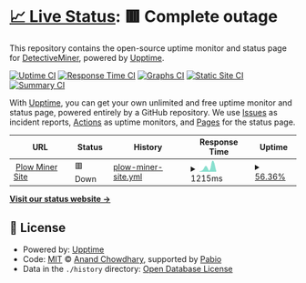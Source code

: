 # [📈 Live Status](https://demo.upptime.js.org): <!--live status--> **🟥 Complete outage**

This repository contains the open-source uptime monitor and status page for [DetectiveMiner](https://demo.upptime.js.org), powered by [Upptime](https://github.com/upptime/upptime).

[![Uptime CI](https://github.com/proofoflegwork/upptime/workflows/Uptime%20CI/badge.svg)](https://github.com/proofoflegwork/upptime/actions?query=workflow%3A%22Uptime+CI%22)
[![Response Time CI](https://github.com/proofoflegwork/upptime/workflows/Response%20Time%20CI/badge.svg)](https://github.com/proofoflegwork/upptime/actions?query=workflow%3A%22Response+Time+CI%22)
[![Graphs CI](https://github.com/proofoflegwork/upptime/workflows/Graphs%20CI/badge.svg)](https://github.com/proofoflegwork/upptime/actions?query=workflow%3A%22Graphs+CI%22)
[![Static Site CI](https://github.com/proofoflegwork/upptime/workflows/Static%20Site%20CI/badge.svg)](https://github.com/proofoflegwork/upptime/actions?query=workflow%3A%22Static+Site+CI%22)
[![Summary CI](https://github.com/proofoflegwork/upptime/workflows/Summary%20CI/badge.svg)](https://github.com/proofoflegwork/upptime/actions?query=workflow%3A%22Summary+CI%22)

With [Upptime](https://upptime.js.org), you can get your own unlimited and free uptime monitor and status page, powered entirely by a GitHub repository. We use [Issues](https://github.com/proofoflegwork/upptime/issues) as incident reports, [Actions](https://github.com/proofoflegwork/upptime/actions) as uptime monitors, and [Pages](https://demo.upptime.js.org) for the status page.

<!--start: status pages-->
<!-- This summary is generated by Upptime (https://github.com/upptime/upptime) -->
<!-- Do not edit this manually, your changes will be overwritten -->
<!-- prettier-ignore -->
| URL | Status | History | Response Time | Uptime |
| --- | ------ | ------- | ------------- | ------ |
| <img alt="" src="🚜" height="13"> [Plow Miner Site](https://plowminer.duckdns.org/status.html) | 🟥 Down | [plow-miner-site.yml](https://github.com/ProofOfLegWork/UppTime/commits/HEAD/history/plow-miner-site.yml) | <details><summary><img alt="Response time graph" src="./graphs/plow-miner-site/response-time-week.png" height="20"> 1215ms</summary><br><a href="https://ProofOfLegWork.github.io/UppTime/history/plow-miner-site"><img alt="Response time 1215" src="https://img.shields.io/endpoint?url=https%3A%2F%2Fraw.githubusercontent.com%2FProofOfLegWork%2FUppTime%2FHEAD%2Fapi%2Fplow-miner-site%2Fresponse-time.json"></a><br><a href="https://ProofOfLegWork.github.io/UppTime/history/plow-miner-site"><img alt="24-hour response time 315" src="https://img.shields.io/endpoint?url=https%3A%2F%2Fraw.githubusercontent.com%2FProofOfLegWork%2FUppTime%2FHEAD%2Fapi%2Fplow-miner-site%2Fresponse-time-day.json"></a><br><a href="https://ProofOfLegWork.github.io/UppTime/history/plow-miner-site"><img alt="7-day response time 1215" src="https://img.shields.io/endpoint?url=https%3A%2F%2Fraw.githubusercontent.com%2FProofOfLegWork%2FUppTime%2FHEAD%2Fapi%2Fplow-miner-site%2Fresponse-time-week.json"></a><br><a href="https://ProofOfLegWork.github.io/UppTime/history/plow-miner-site"><img alt="30-day response time 1215" src="https://img.shields.io/endpoint?url=https%3A%2F%2Fraw.githubusercontent.com%2FProofOfLegWork%2FUppTime%2FHEAD%2Fapi%2Fplow-miner-site%2Fresponse-time-month.json"></a><br><a href="https://ProofOfLegWork.github.io/UppTime/history/plow-miner-site"><img alt="1-year response time 1215" src="https://img.shields.io/endpoint?url=https%3A%2F%2Fraw.githubusercontent.com%2FProofOfLegWork%2FUppTime%2FHEAD%2Fapi%2Fplow-miner-site%2Fresponse-time-year.json"></a></details> | <details><summary><a href="https://ProofOfLegWork.github.io/UppTime/history/plow-miner-site">56.36%</a></summary><a href="https://ProofOfLegWork.github.io/UppTime/history/plow-miner-site"><img alt="All-time uptime 56.36%" src="https://img.shields.io/endpoint?url=https%3A%2F%2Fraw.githubusercontent.com%2FProofOfLegWork%2FUppTime%2FHEAD%2Fapi%2Fplow-miner-site%2Fuptime.json"></a><br><a href="https://ProofOfLegWork.github.io/UppTime/history/plow-miner-site"><img alt="24-hour uptime 0.28%" src="https://img.shields.io/endpoint?url=https%3A%2F%2Fraw.githubusercontent.com%2FProofOfLegWork%2FUppTime%2FHEAD%2Fapi%2Fplow-miner-site%2Fuptime-day.json"></a><br><a href="https://ProofOfLegWork.github.io/UppTime/history/plow-miner-site"><img alt="7-day uptime 56.36%" src="https://img.shields.io/endpoint?url=https%3A%2F%2Fraw.githubusercontent.com%2FProofOfLegWork%2FUppTime%2FHEAD%2Fapi%2Fplow-miner-site%2Fuptime-week.json"></a><br><a href="https://ProofOfLegWork.github.io/UppTime/history/plow-miner-site"><img alt="30-day uptime 56.36%" src="https://img.shields.io/endpoint?url=https%3A%2F%2Fraw.githubusercontent.com%2FProofOfLegWork%2FUppTime%2FHEAD%2Fapi%2Fplow-miner-site%2Fuptime-month.json"></a><br><a href="https://ProofOfLegWork.github.io/UppTime/history/plow-miner-site"><img alt="1-year uptime 56.36%" src="https://img.shields.io/endpoint?url=https%3A%2F%2Fraw.githubusercontent.com%2FProofOfLegWork%2FUppTime%2FHEAD%2Fapi%2Fplow-miner-site%2Fuptime-year.json"></a></details>

<!--end: status pages-->

[**Visit our status website →**](https://demo.upptime.js.org)

## 📄 License

- Powered by: [Upptime](https://github.com/upptime/upptime)
- Code: [MIT](./LICENSE) © [Anand Chowdhary](https://anandchowdhary.com), supported by [Pabio](https://pabio.com)
- Data in the `./history` directory: [Open Database License](https://opendatacommons.org/licenses/odbl/1-0/)
